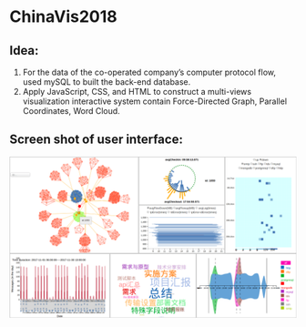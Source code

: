 # ChinaVis2018
## Idea:
1. For the data of the co-operated company’s computer protocol flow, used mySQL to built the back-end database.
2. Apply JavaScript, CSS, and HTML to construct a multi-views visualization interactive system contain Force-Directed
Graph, Parallel Coordinates, Word Cloud.

## Screen shot of user interface:
![image](https://github.com/karencyx/ChinaVis2018/blob/master/figure/chinavis_demo.png)
